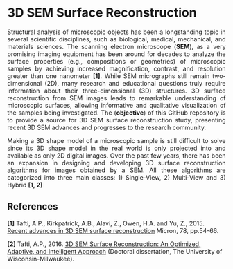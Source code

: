 # 3D SEM Surface Reconstruction

<p align="justify">
Structural analysis of microscopic objects has been a longstanding topic in several scientific disciplines, such as biological, medical, mechanical, and materials sciences. The scanning electron microscope (<strong>SEM</strong>), as a very promising imaging equipment has been around for decades to analyze the surface properties (e.g., compositions or geometries) of microscopic samples by achieving increased magnification, contrast, and resolution greater than one nanometer <strong>[1]</strong>. While SEM micrographs still remain two-dimensional (2D), many research and educational questions truly require information about their three-dimensional (3D) structures. 3D surface reconstruction from SEM images leads to remarkable understanding of microscopic surfaces, allowing informative and qualitative visualization of the samples being investigated. The (<strong>objective</strong>) of this GitHub repository is to provide a source for 3D SEM surface reconstruction study, presenting recent 3D SEM advances and progresses to the research community. 
</p>
<p align="justify">
Making a 3D shape model of a microscopic sample is still difficult to solve since its 3D shape model in the real world is only projected into and available as only 2D digital images. Over the past few years, there has been an expansion in designing and developing 3D surface reconstruction algorithms for images obtained by a SEM. All these algorithms are categorized into three main classes: 1) Single-View, 2) Multi-View and 3) Hybrid <strong>[1, 2]</strong>
</p>

## References

<strong>[1]</strong> Tafti, A.P., Kirkpatrick, A.B., Alavi, Z., Owen, H.A. and Yu, Z., 2015. [Recent advances in 3D SEM surface reconstruction](http://www.sciencedirect.com/science/article/pii/S0968432815300226) Micron, 78, pp.54-66.

<strong>[2]</strong> Tafti, A.P., 2016. [3D SEM Surface Reconstruction: An Optimized, Adaptive, and Intelligent Approach](http://dc.uwm.edu/etd/1186/) (Doctoral dissertation, The University of Wisconsin-Milwaukee).

